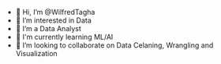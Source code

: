 - 👋 Hi, I’m @WilfredTagha
- 👀 I’m interested in Data
- 🌱 I’m a Data Analyst
-  🌱  I'm currently learning ML/AI
- 💞️ I’m looking to collaborate on Data Celaning, Wrangling and Visualization


<!---
WilfredTagha/WilfredTagha is a ✨ special ✨ repository because its `README.md` (this file) appears on your GitHub profile.
You can click the Preview link to take a look at your changes.
--->
